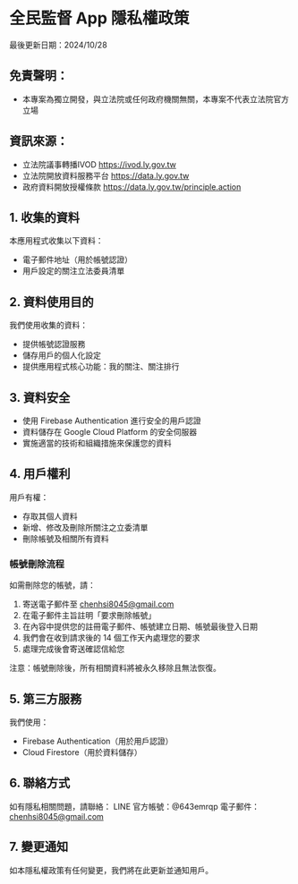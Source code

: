 # 全民監督 App 隱私權政策

最後更新日期：2024/10/28

## 免責聲明：
- 本專案為獨立開發，與立法院或任何政府機關無關，本專案不代表立法院官方立場

## 資訊來源：
- 立法院議事轉播IVOD https://ivod.ly.gov.tw
- 立法院開放資料服務平台 https://data.ly.gov.tw
- 政府資料開放授權條款 https://data.ly.gov.tw/principle.action

## 1. 收集的資料
本應用程式收集以下資料：
- 電子郵件地址（用於帳號認證）
- 用戶設定的關注立法委員清單

## 2. 資料使用目的
我們使用收集的資料：
- 提供帳號認證服務
- 儲存用戶的個人化設定
- 提供應用程式核心功能：我的關注、關注排行

## 3. 資料安全
- 使用 Firebase Authentication 進行安全的用戶認證
- 資料儲存在 Google Cloud Platform 的安全伺服器
- 實施適當的技術和組織措施來保護您的資料

## 4. 用戶權利
用戶有權：
- 存取其個人資料
- 新增、修改及刪除所關注之立委清單
- 刪除帳號及相關所有資料

### 帳號刪除流程
如需刪除您的帳號，請：
1. 寄送電子郵件至 chenhsi8045@gmail.com
2. 在電子郵件主旨註明「要求刪除帳號」
3. 在內容中提供您的註冊電子郵件、帳號建立日期、帳號最後登入日期
4. 我們會在收到請求後的 14 個工作天內處理您的要求
5. 處理完成後會寄送確認信給您

注意：帳號刪除後，所有相關資料將被永久移除且無法恢復。

## 5. 第三方服務
我們使用：
- Firebase Authentication（用於用戶認證）
- Cloud Firestore（用於資料儲存）

## 6. 聯絡方式
如有隱私相關問題，請聯絡：
LINE 官方帳號：@643emrqp
電子郵件：chenhsi8045@gmail.com

## 7. 變更通知
如本隱私權政策有任何變更，我們將在此更新並通知用戶。
